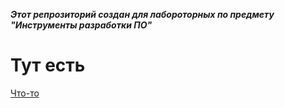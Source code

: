 ***Этот репрозиторий создан для лабороторных по предмету "Инструменты разработки ПО"***
# Тут есть
[Что-то](https://github.com/sskrolkina/Devtools/blob/main/something.c)
